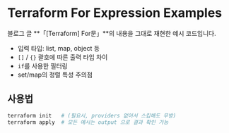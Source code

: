 # Terraform For Expression Examples

블로그 글 **「[Terraform] For문」**의 내용을 그대로 재현한 예시 코드입니다.  
- 입력 타입: list, map, object 등  
- `[]` / `{}` 괄호에 따른 출력 타입 차이  
- `if`를 사용한 필터링  
- set/map의 정렬 특성 주의점  

## 사용법
```bash
terraform init   # (필요시, providers 없어서 스킵해도 무방)
terraform apply  # 모든 예시는 output 으로 결과 확인 가능
